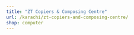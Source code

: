 ```yaml
---
title: "ZT Copiers & Composing Centre"
url: /karachi/zt-copiers-and-composing-centre/
shop: computer
---
```

